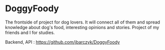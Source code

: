 # DoggyFoody
The frontside of project for dog lovers. It will connect all of them and spread knowledge about dog's food, interesting opinions and stories. Project of my friends and I for studies.

Backend, API : https://github.com/jbarczyk/DoggyFoody
